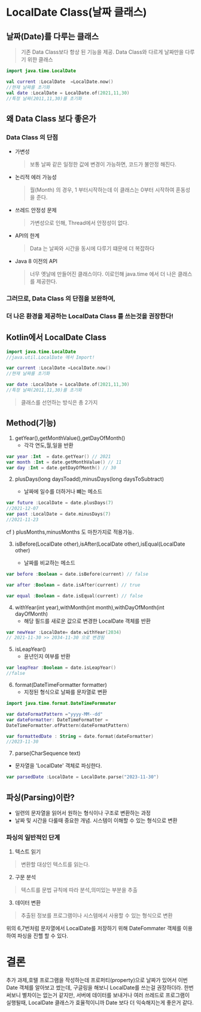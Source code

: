 # LocalDate Class(날짜 클래스)
## 날짜(Date)를 다루는 클래스
> 기존 Data Class보다 항상 된 기능을 제공.
> Data Class와 다르게 날짜만을 다루기 위한 클래스
```kotlin
import java.time.LocalDate

val current :LocalDate  =LocalDate.now()
//현재 날짜를 초기화
val date :LocalDate = LocalDate.of(2021,11,30)
//특정 날짜(2011,11,30)를 초기화

```

## 왜 Data Class 보다 좋은가
### Data Class 의 단점
- 가변성
    > 보통 날짜 같은 일정한 값에 변경이 가능하면, 코드가 불안정 해진다. 
- 논리적 에러 가능성
    > 월(Month) 의 경우, 1 부터시작하는데 이 클래스는 0부터 시작하여 혼동성을 준다.
- 쓰레드 안정성 문제
    > 가변성으로 인해, Thread에서 안정성이 없다.  
- API의 한계
    > Data 는 날짜와 시간을 동시에 다루기 떄문에 더 복잡하다
- Java 8 이전의 API
    > 너무 옛날에 만들어진 클래스이다. 이로인해 java.time 에서 더 나은 클래스를 제공한다.


### 그러므로, Data Class 의 단점을 보완하여, 
### 더 나은 환경을 제공하는 LocalData Class 를 쓰는것을 권장한다!

## Kotlin에서 LocalDate Class

```kotlin
import java.time.LocalDate
//java.util.LocalDate 에서 Import! 

var current :LocalDate =LocalDate.now()
//현재 날짜를 초기화

var date :LocalDate = LocalDate.of(2021,11,30)
//특정 날짜(2011,11,30)를 초기화
```
> 클래스를 선언하는 방식은 총 2가지

## Method(기능)

1. getYear(),getMonthValue(),getDayOfMonth()
    - 각각 연도,월,일을 반환
```kotlin
var year :Int  = date.getYear() // 2021
var month :Int = date.getMonthValue() // 11
var day :Int = date.getDayOfMonth() // 30

```

2. plusDays(long daysToadd),minusDays(long daysToSubtract)
   
    - 날짜에 일수를 더하거나 뺴는 메소드
```kotlin
var future :LocalDate = date.plusDays(7) 
//2021-12-07
var past :LocalDate = date.minusDays(7)
//2021-11-23
```
cf ) plusMonths,minusMonths 도 마찬가지로 적용가능.


3. isBefore(LocalDate other),isAfter(LocalDate other),isEqual(LocalDate other)
   
    - 날짜를 비교하는 메소드
```kotlin
var before :Boolean = date.isBefore(current) // false

var after :Boolean = date.isAfter(current) // true

var equal :Boolean = date.isEqual(current) // false
```

4. withYear(int year),withMonth(int month),withDayOfMonth(int dayOfMonth)
    - 해당 필드를 새로운 값으로 변경한 LocalDate 객체를 반환
``` kotlin
var newYear :LocalDate= date.withYear(2034)
// 2021-11-30 >> 2034-11-30 으로 변경됨

```

5. isLeapYear() 
    - 윤년인지 여부를 반환
```kotlin
var leapYear :Boolean = date.isLeapYear()
//false 
```

6. format(DateTimeFormatter formatter)
    - 지정된 형식으로 날짜를 문자열로 변환

```kotlin
import java.time.format.DateTimeFormmater

var dateFormatPattern ="yyyy-MM--dd"
var dateFormatter: DateTimeFormatter =
DateTimeFormatter.ofPattern(dateFormatPattern)

var formattedDate : String = date.format(dateFormatter)
//2023-11-30


```

7. parse(CharSequence text)
 - 문자열을 'LocalDate' 객체로 파싱한다.
 ```kotlin
 var parsedDate :LocalDate = LocalDate.parse("2023-11-30")
 
 ```

## 파싱(Parsing)이란?
- 일련의 문자열을 읽어서 원하는 형식이나 구조로 변환하는 과정
- 날짜 및 시간을 다룰때 중요한 개념. 시스템이 이해할 수 있는 형식으로 변환

### 파싱의 일반적인 단계
1. 텍스트 읽기 
> 변환할 대상인 텍스트를 읽는다.
2. 구문 분석
> 텍스트를 문법 규칙에 따라 분석,의미있는 부분을 추출
3. 데이터 변환
> 추출된 정보를 프로그램이나 시스템에서 사용할 수 있는 형식으로 변환

위의 6,7번처럼 문자열에서 LocalDate를  저장하기 위해 DateFommater 객체를 이용하여 파싱을 진핼 할 수 있다.



# 결론
추가 과제,호텔 프로그램을 작성하는데 프로퍼티(property)으로 날짜가 있어서 이번 Date 객체를 알아보고 썼는데, 구글링을 해보니 LocalDate를 쓰는걸 권장하더라. 한번 써보니 별차이는 없는거 같지만, 서버에 데이터를 보내거나 여러 쓰레드로 프로그램이 실행될때, LocalDate 클래스가 효율적이니까 Date 보다 더 익숙해지는게 좋은거 같다.